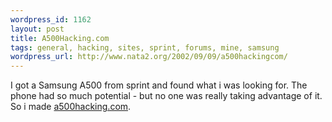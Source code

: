 ```yaml
--- 
wordpress_id: 1162
layout: post
title: A500Hacking.com
tags: general, hacking, sites, sprint, forums, mine, samsung
wordpress_url: http://www.nata2.org/2002/09/09/a500hackingcom/
---
```

I got a Samsung A500 from sprint and found what i was looking for. The phone had so much potential - but no one was really taking advantage of it. So i made <a href="http://www.a500hacking.com">a500hacking.com</a>.
